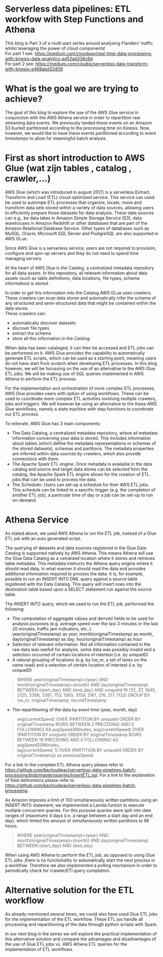 # Serverless data pipelines: ETL workfow with Step Functions and Athena
This blog is Part 3 of a multi-part series around analysing Flanders’ traffic whilst leveraging the power of cloud components!    
For part 1 see: https://medium.com/cloudway/real-time-data-processing-with-kinesis-data-analytics-ad52ad338c6d  
For part 2 see: https://medium.com/cloubis/serverless-data-transform-with-kinesis-e468abd33409  

# What is the goal we are trying to achieve?
The goal of this blog to explore the use of the AWS Glue service in conjunction with the AWS Athena service in order to repartition raw streaming data events. We previously landed these events on an Amazon S3 bucket partitioned according to the processing time on Kinesis. Now, however, we would like to have these events partitioned according to event timestamps to allow for meaningful batch analysis.    

# First as short introduction to AWS Glue (wat zijn tables , catalog , crawler,…)
AWS Glue (which was introduced in august 2017) is a serverless Extract, Transform and Load (ETL) cloud-optimized service. This service can used be used to automate ETL processes that organize, locate, move and transform data sets stored within a variety of data sources, allowing users to efficiently prepare these datasets for data analysis. These data sources can e.g., be data lakes in Amazon Simple Storage Service (S3), data warehouses in Amazon Redshift or other databases that are part of the Amazon Relational Database Service. Other types of databases such as MySQL, Oracle, Microsoft SQL Server and PostgreSQL are also supported in AWS GLue.   

Since AWS Glue is a serverless service, users are not required to provision, configure and spin-up servers and they do not need to spend time managing servers.   

At the heart of AWS Glue is the Catalog, a centralized metadata repository for all data assets. In this repository, all relevant information about data assets (such as table definitions, data locations, file types, schema information) is stored.

In order to get this information into the Catalog AWS GLue uses crawlers. These crawlers can scan data stores and automatically infer the schema of any structured and semi-structured data that might be contained within the data stores.   
These crawlers can: 
* automatically discover datasets 
* discover file types 
* extract the schema
* store all this information in the Catalog. 

When data has been cataloged, it can then be accessed and ETL jobs can be performed on it. AWS Glue provides the capability to automatically generate ETL scripts, which can be used as a starting point, meaning users do not have start from scratch when developing ETL processes. In this blog however, we will be focussing on the use of an alternative to the AWS Glue ETL jobs. We will be making use of SQL queries implemented in AWS Athena to perform the ETL process.  

For the implementation and orchestration of more complex ETL processes, AWS Glue provides users with option of using workflows. These can be used to coordinate more complex ETL activities involving multiple crawlers, jobs and triggers. We will however be using an alternative to the these AWS Glue workflows, namely a state machine with step functions to coordinate our ETL process.  

To reiterate, AWS Glue has 3 main components:
* The Data Catalog, a centralized metadata repository, where all metadata information concerning  your data is stored. This includes information about tables (which define the metadata representations or schemas of the stored datasets), schemas and partitions. The metadata properties are inferred within data sources by crawlers, which also provide connections with them.
* The Apache Spark ETL engine. Once metadata is available in the data catalog and source and target data stores can be selected form the catalog, the Apache Spark ETL engine allows for the creation of ETL jobs that can be used to process the data.    
* The Scheduler. Users can set-up a schedule for their AWS ETL jobs. This schedule can be linked to a specific trigger (e.g. the completion of another ETL job), a particular time of day or a job can be set-up to run on-demand.

# Athena Service
As stated above, we used AWS Athena to run the ETL job, instead of a Glue ETL job with an auto generated script. 

The querying of datasets and data sources registered in the Glue Data Catalog is supported natively by AWS Athena. This means Athena will use the Glue Data Catalog as a cetralized location where it stores and retrieves table metadata. This metadata instructs the Athena query engine where it should read data, in what manner it should read the data and provides additional information required to process the data.
It is, for example, possible to run an INSERT INTO DML query against a source table registered with the Data Catalog. This query will insert rows into the destination table based upon a SELECT statement run against the source table. 

The INSERT INTO query, which we used to run the ETL job, performed the following:
* The computation of aggregate values and derived fields to be used for analysis purposes (e.g. average speed over the last 3 minutes or the last 20 minutes, traffic jam indicators, etc..).  
year(originalTimestamp) as year, month(originalTimestamp) as month, day(originalTimestamp) as day, hour(originalTimestamp) as hour  
* Selection of relevant information. Not all information contained in the raw data was usefull for analysis, some data was possibly invalid and a selection occurred of certain locations of intertest (i.e. by uniqueID)
* A natural grouping of locations (e.g. by lve_nr, a set of lanes on the same road) and a selection of certain location of intertest (i.e. by uniqueID)
> WHERE year(originalTimestamp)={year} AND month(originalTimestamp)={month} AND day(originalTimestamp) BETWEEN {start_day} AND {end_day}
AND uniqueId IN (32, 37, 1840, 2125, 3388, 3391, 753, 1065, 3159, 2161, 216, 217, 1132)
GROUP BY lve_nr, originalTimestamp, recordTimestamp
* The repartitioning of the data by event time (year, month, day)
> avg(currentSpeed) OVER (PARTITION BY uniqueId ORDER BY originalTimestamp ROWS BETWEEN 2 PRECEDING AND 0 FOLLOWING) AS avgSpeed3Minutes,
avg(currentSpeed) OVER (PARTITION BY uniqueId ORDER BY originalTimestamp ROWS BETWEEN 19 PRECEDING AND 0 FOLLOWING) AS avgSpeed20Minutes,  
> lag(currentSpeed, 1) OVER (PARTITION BY uniqueId ORDER BY originalTimestamp) as previousSpeed   

For a link to the complete ETL Athena query please refer to https://github.com/becloudway/serverless-data-pipelines-batch-processing/blob/master/queries/InsertETL.sql.
For a link to the explanation of field definintions please refer to https://github.com/becloudway/serverless-data-pipelines-batch-processing. 

As Amazon imposes a limit of 100 simultaneously written partitions using an INSERT INTO statement, we implemented a Lamda funtion to execute multiple concurrent queries. For this purpose queries were split into date ranges of (maximum) 4 days (i.e. a range between a start day and an end day), which limted the amount of simultaneously written partitions to 96 hours.
> WHERE year(originalTimestamp)={year} AND month(originalTimestamp)={month} AND day(originalTimestamp) BETWEEN {start_day} AND {end_day}

When using AWS Athena to perform the ETL job, as opposed to using Glue ETL jobs ,there is no functionality to automatically start the next process in a workflow. Therefore we also implemented a polling mechanism in order to periodically check for crawler/ETl query completion.

# Alternative solution for the ETL workflow
As already mentioned several times, we could also have used Glue ETL jobs for the implementation of the ETL workflow. These ETL jos handle all processing and repartitioning of the data through python scripts with Spark.

In our next blog in the series we will explore the practical implementation of this alternative solution and compare the advantages and disadvantages of the use of Glue ETL jobs vs. AWS Athena ETL queries for the implementation of ETL workflows.    










